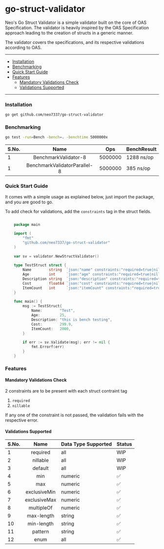 # go-struct-validator

Neo's Go Struct Validator is a simple validator built on the core of OAS Specification. The validator is heavily inspired by the OAS Specification approach leading to the creation of structs in a generic manner.

The validator covers the specifications, and its respective validations according to OAS.

---

- [Installation](#installation)
- [Benchmarking](#benchmarking)
- [Quick Start Guide](#quick-start-guide)
- [Features](#features)
  - [Mandatory Validations Check](#mandatory-validations-check)
  - [Validations Supported](#validations-supported)

---

### Installation

```bash
go get github.com/neo7337/go-struct-validator
```

### Benchmarking

```bash
go test -run=Bench -bench=. -benchtime 5000000x
```

| S.No. |             Name             | Ops     | BenchResult |
|:------|:----------------------------:|---------|-------------|
| 1     |     BenchmarkValidator-8     | 5000000 | 1288 ns/op  |
| 1     | BenchmarkValidatorParallel-8 | 5000000 | 385 ns/op   |

### Quick Start Guide

It comes with a simple usage as explained below, just import the package, and you are good to go.

To add check for validations, add the `constraints` tag in the struct fields. 

```go

    package main
    
    import (
        "fmt"
        "github.com/neo7337/go-struct-validator"
    )
    
    var sv = validator.NewStructValidator()
    
    type TestStruct struct {
        Name        string  `json:"name" constraints:"required=true|nillable=true|min-length=5"`
        Age         int     `json:"age" constraints:"required=true|nillable=true|min=21"`
        Description string  `json:"description" constraints:"required=true|nillable=true|max-length=50"`
        Cost        float64 `json:"cost" constraints:"required=true|nillable=true|exclusiveMin=200"`
        ItemCount   int     `json:"itemCount" constraints:"required=true|nillable=true|multipleOf=5"`
    }
    
    func main() {
        msg := TestStruct{
            Name:        "Test",
            Age:         25,
            Description: "this is bench testing",
            Cost:        299.9,
            ItemCount:   2000,
        }
		
        if err := sv.Validate(msg); err != nil {
            fmt.Errorf(err)
        }
    }
```

### Features

#### Mandatory Validations Check

2 constraints are to be present with each struct contraint tag
1. `required`
2. `nillable`

If any one of the constraint is not passed, the validation fails with the respective error.

#### Validations Supported

| S.No. |     Name     | Data Type Supported | Status |
|:------|:------------:|---------------------|--------|
| 1     |   required   | all                 | WIP    |
| 2     |   nillable   | all                 | WIP    |
| 3     |   default    | all                 | WIP    |
| 4     |     min      | numeric             | ✅      |
| 5     |     max      | numeric             | ✅      |
| 6     | exclusiveMin | numeric             | ✅      |
| 7     | exclusiveMax | numeric             | ✅      |
| 8     |  multipleOf  | numeric             | ✅      |
| 9     |  max-length  | string              | ✅      |
| 10    |  min-length  | string              | ✅      |
| 11    |   pattern    | string              | ✅      |
| 12    |     enum     | all                 | ✅      |
